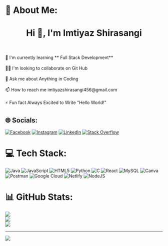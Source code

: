 
# 💫 About Me:
<h1 align="center">Hi 👋, I'm Imtiyaz Shirasangi</h1><br><br>🧠 I'm currently learning ** Full Stack Development**<br><br>👯‍♀️ I'm looking to collaborate on Git Hub<br><br>💬 Ask me about Anything in Coding<br><br>📫 How to reach me imtiyazshirasangi456@gmail.com <br><br>⚡ Fun fact Always Excited to Write "Hello World!"


## 🌐 Socials:
[![Facebook](https://img.shields.io/badge/Facebook-%231877F2.svg?logo=Facebook&logoColor=white)](https://facebook.com/https://www.facebook.com/https://www.facebook.com/imtiyaz.shirasangi.9/) [![Instagram](https://img.shields.io/badge/Instagram-%23E4405F.svg?logo=Instagram&logoColor=white)](https://instagram.com/soul_imtiyazzz) [![LinkedIn](https://img.shields.io/badge/LinkedIn-%230077B5.svg?logo=linkedin&logoColor=white)](https://linkedin.com/in/imtiyaz-shirasangi-22983b223) [![Stack Overflow](https://img.shields.io/badge/-Stackoverflow-FE7A16?logo=stack-overflow&logoColor=white)](https://stackoverflow.com/users/imtiyaz-shirasangi) 

# 💻 Tech Stack:
![Java](https://img.shields.io/badge/java-%23ED8B00.svg?style=plastic&logo=java&logoColor=white) ![JavaScript](https://img.shields.io/badge/javascript-%23323330.svg?style=plastic&logo=javascript&logoColor=%23F7DF1E) ![HTML5](https://img.shields.io/badge/html5-%23E34F26.svg?style=plastic&logo=html5&logoColor=white) ![Python](https://img.shields.io/badge/python-3670A0?style=plastic&logo=python&logoColor=ffdd54) ![C](https://img.shields.io/badge/c-%2300599C.svg?style=plastic&logo=c&logoColor=white) ![React](https://img.shields.io/badge/react-%2320232a.svg?style=plastic&logo=react&logoColor=%2361DAFB) ![MySQL](https://img.shields.io/badge/mysql-%2300f.svg?style=plastic&logo=mysql&logoColor=white) ![Canva](https://img.shields.io/badge/Canva-%2300C4CC.svg?style=plastic&logo=Canva&logoColor=white) ![Postman](https://img.shields.io/badge/Postman-FF6C37?style=plastic&logo=postman&logoColor=white) ![Google Cloud](https://img.shields.io/badge/Google%20Cloud-%234285F4.svg?style=plastic&logo=google-cloud&logoColor=white) ![Netlify](https://img.shields.io/badge/netlify-%23000000.svg?style=plastic&logo=netlify&logoColor=#00C7B7) ![NodeJS](https://img.shields.io/badge/node.js-6DA55F?style=plastic&logo=node.js&logoColor=white)
# 📊 GitHub Stats:
![](https://github-readme-stats.vercel.app/api?username=imtiyaz-github&theme=dark&hide_border=false&include_all_commits=false&count_private=false)<br/>
![](https://github-readme-streak-stats.herokuapp.com/?user=imtiyaz-github&theme=dark&hide_border=false)<br/>
![](https://github-readme-stats.vercel.app/api/top-langs/?username=imtiyaz-github&theme=dark&hide_border=false&include_all_commits=false&count_private=false&layout=compact)

---
[![](https://visitcount.itsvg.in/api?id=imtiyaz-github&icon=0&color=0)](https://visitcount.itsvg.in)

<!-- Proudly created with GPRM ( https://gprm.itsvg.in ) -->
